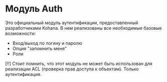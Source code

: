 # Модуль Auth

Это официальный модуль аутентификации, предоставленный разработчиками Kohana. В нем реализованы все необходимые базовые
возможности:

* Вход/выход по логину и паролю
* Опция "запомнить меня"
* Роли

[!!] Стоит помнить, что этот модуль не может быть использован для реализации ACL (проверка прав доступа к объектам).
Только аутентификация.